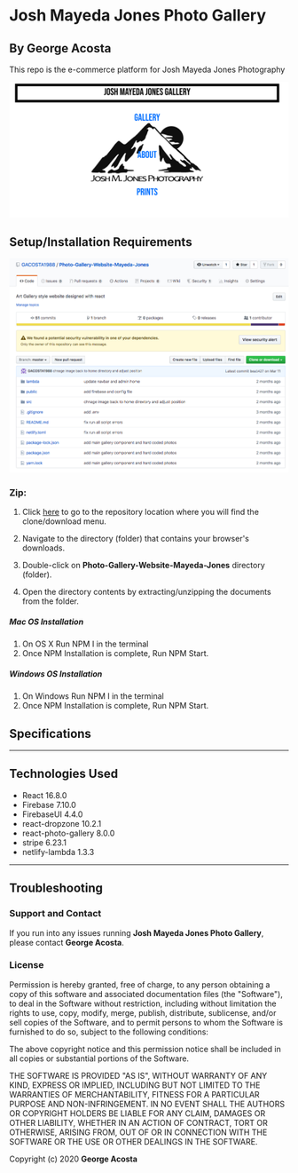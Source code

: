 # Josh Mayeda Jones Photo Gallery

## By **George Acosta**

This repo is the e-commerce platform for Josh Mayeda Jones Photography

![screenshot of landing page for website](images/landingPage.png)

## Setup/Installation Requirements

![image of Github repository file system](images/gitHubRepo.png "read")

### Zip:

1. Click [here](https://github.com/GACOSTA1988/Photo-Gallery-Website-Mayeda-Jones) to go to the repository location where you will find the clone/download menu.

2. Navigate to the directory (folder) that contains your browser's downloads.
3. Double-click on **Photo-Gallery-Website-Mayeda-Jones** directory (folder).
4. Open the directory contents by extracting/unzipping the documents from the folder.

##### Mac OS Installation

1. On OS X Run NPM I in the terminal
2. Once NPM Installation is complete, Run NPM Start.

##### Windows OS Installation

1. On Windows Run NPM I in the terminal
2. Once NPM Installation is complete, Run NPM Start.

## Specifications

---

## Technologies Used

- React 16.8.0
- Firebase 7.10.0
- FirebaseUI 4.4.0
- react-dropzone 10.2.1
- react-photo-gallery 8.0.0
- stripe 6.23.1
- netlify-lambda 1.3.3

---

## Troubleshooting

### Support and Contact

If you run into any issues running **Josh Mayeda Jones Photo Gallery**, please contact **George Acosta**.

### License

Permission is hereby granted, free of charge, to any person obtaining a copy of this software and associated documentation files (the "Software"), to deal in the Software without restriction, including without limitation the rights to use, copy, modify, merge, publish, distribute, sublicense, and/or sell copies of the Software, and to permit persons to whom the Software is furnished to do so, subject to the following conditions:

The above copyright notice and this permission notice shall be included in all copies or substantial portions of the Software.

THE SOFTWARE IS PROVIDED "AS IS", WITHOUT WARRANTY OF ANY KIND, EXPRESS OR IMPLIED, INCLUDING BUT NOT LIMITED TO THE WARRANTIES OF MERCHANTABILITY, FITNESS FOR A PARTICULAR PURPOSE AND NON-INFRINGEMENT. IN NO EVENT SHALL THE AUTHORS OR COPYRIGHT HOLDERS BE LIABLE FOR ANY CLAIM, DAMAGES OR OTHER LIABILITY, WHETHER IN AN ACTION OF CONTRACT, TORT OR OTHERWISE, ARISING FROM, OUT OF OR IN CONNECTION WITH THE SOFTWARE OR THE USE OR OTHER DEALINGS IN THE SOFTWARE.

Copyright (c) 2020 **George Acosta**
